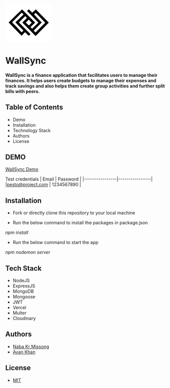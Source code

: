 ![alt text](../server/public/assets/logoWallSync.png)

# **WallSync**

#### WallSync is a finance application that facilitates users to manage their finances. It helps users create budgets to manage their expenses and track savings and also helps them create group activities and further split bills with peers.

## Table of Contents

- Demo
- Installation
- Technology Stack
- Authors
- License

## DEMO

[WallSync Demo](https://wallsyncapp.netlify.app/)

Test credentials
| Email | Password |
|----------------|----------------|
|pesto@project.com | 1234567890 |

## Installation

- Fork or directly clone this repository to your local machine

- Run the below command to install the packages in package.json

_npm install_

- Run the below command to start the app

_npm nodemon server_

## Tech Stack

- NodeJS
- ExpressJS
- MongoDB
- Mongoose
- JWT
- Vercel
- Multer
- Cloudinary

## Authors

- [Naba Kr Missong](https://github.com/mrmissong)
- [Ayan Khan](https://github.com/ayankhan21)

## License

- [MIT](https://opensource.org/license/mit/)
